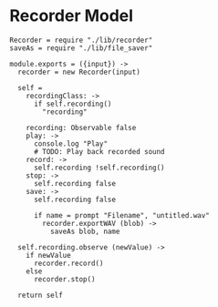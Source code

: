 Recorder Model
==============

    Recorder = require "./lib/recorder"
    saveAs = require "./lib/file_saver"

    module.exports = ({input}) ->
      recorder = new Recorder(input)

      self =
        recordingClass: ->
          if self.recording()
            "recording"

        recording: Observable false
        play: ->
          console.log "Play"
          # TODO: Play back recorded sound
        record: ->
          self.recording !self.recording()
        stop: ->
          self.recording false
        save: ->
          self.recording false

          if name = prompt "Filename", "untitled.wav"
            recorder.exportWAV (blob) ->
              saveAs blob, name

      self.recording.observe (newValue) ->
        if newValue
          recorder.record()
        else
          recorder.stop()

      return self
